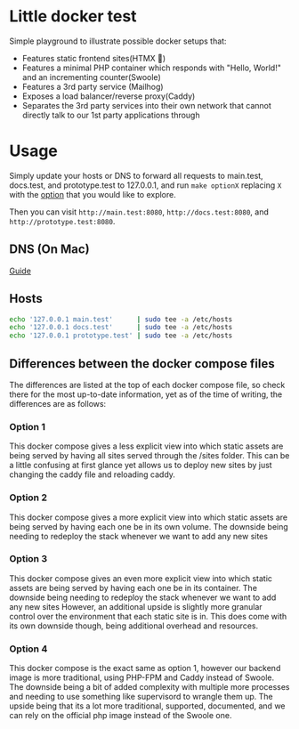 # Little docker test
Simple playground to illustrate possible docker setups that:

- Features static frontend sites(HTMX 🙂)
- Features a minimal PHP container which responds with "Hello, World!" and an incrementing counter(Swoole)
- Features a 3rd party service (Mailhog)
- Exposes a load balancer/reverse proxy(Caddy)
- Separates the 3rd party services into their own network that cannot directly talk to our 1st party applications through

# Usage

Simply update your hosts or DNS to forward all requests to main.test, docs.test, and prototype.test to 127.0.0.1, and run `make optionX` replacing `X` with the [option](##Differences-between-the-docker-compose-files) that you would like to explore.

Then you can visit `http://main.test:8080`, `http://docs.test:8080`, and `http://prototype.test:8080`. 
## DNS (On Mac)
[Guide](https://gist.github.com/ogrrd/5831371)
## Hosts
```bash
echo '127.0.0.1 main.test'      | sudo tee -a /etc/hosts
echo '127.0.0.1 docs.test'      | sudo tee -a /etc/hosts
echo '127.0.0.1 prototype.test' | sudo tee -a /etc/hosts
```

## Differences between the docker compose files
The differences are listed at the top of each docker compose file, so check there for the most up-to-date information, yet as of the time of writing, the differences are as follows:

### Option 1
This docker compose gives a less explicit view into which static assets are being served by having all sites served through the /sites folder.
This can be a little confusing at first glance yet allows us to deploy new sites by just changing the caddy file and reloading caddy.

### Option 2
This docker compose gives a more explicit view into which static assets are being served by having each one be in its own volume.
The downside being needing to redeploy the stack whenever we want to add any new sites

### Option 3
This docker compose gives an even more explicit view into which static assets are being served by having each one be in its container.
The downside being needing to redeploy the stack whenever we want to add any new sites
However, an additional upside is slightly more granular control over the environment that each static site is in.
This does come with its own downside though, being additional overhead and resources.

### Option 4
This docker compose is the exact same as option 1, however our backend image is more traditional, using PHP-FPM and Caddy instead of Swoole.
The downside being a bit of added complexity with multiple more processes and needing to use something like supervisord to wrangle them up.
The upside being that its a lot more traditional, supported, documented, and we can rely on the official php image instead of the Swoole one.
